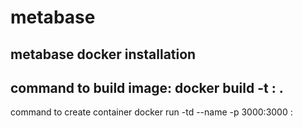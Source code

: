 # metabase
metabase docker installation
------------------------------------------------------------------------------------------------------------------------------------------------------------------------------------
command to build image:
docker build -t <image-name>:<tag> .
-----------------------------------------------------------------------------------------------------------------------------------------------------------------------------------
command to create container 
docker run -td --name <container-name> -p 3000:3000 <image-name>:<tag>
